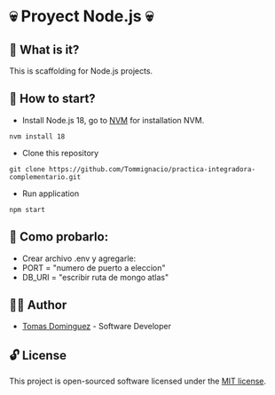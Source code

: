 # :skull: Proyect Node.js :skull:

## :thought_balloon: What is it?

This is scaffolding for Node.js projects.

## :checkered_flag: How to start?

-   Install Node.js 18, go to [NVM](https://github.com/nvm-sh/nvm#git-install) for installation NVM.

```shell
nvm install 18
```

-   Clone this repository

```shell
git clone https://github.com/Tommignacio/practica-integradora-complementario.git
```

-   Run application

```shell
npm start
```

## :checkered_flag: Como probarlo:

-   Crear archivo .env y agregarle:
-   PORT = "numero de puerto a eleccion"
-   DB_URI = "escribir ruta de mongo atlas"

## :man_technologist: Author

-   [Tomas Dominguez](https://github.com/Tommignacio) - Software Developer

## :unlock: License

This project is open-sourced software licensed under the [MIT license](LICENSE).
